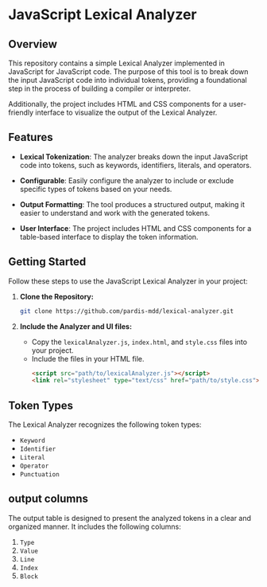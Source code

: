 # JavaScript Lexical Analyzer

## Overview

This repository contains a simple Lexical Analyzer implemented in JavaScript for JavaScript code. The purpose of this tool is to break down the input JavaScript code into individual tokens, providing a foundational step in the process of building a compiler or interpreter.

Additionally, the project includes HTML and CSS components for a user-friendly interface to visualize the output of the Lexical Analyzer.

## Features

- **Lexical Tokenization**: The analyzer breaks down the input JavaScript code into tokens, such as keywords, identifiers, literals, and operators.

- **Configurable**: Easily configure the analyzer to include or exclude specific types of tokens based on your needs.

- **Output Formatting**: The tool produces a structured output, making it easier to understand and work with the generated tokens.

- **User Interface**: The project includes HTML and CSS components for a table-based interface to display the token information.

## Getting Started

Follow these steps to use the JavaScript Lexical Analyzer in your project:

1. **Clone the Repository:**
   ```bash
   git clone https://github.com/pardis-mdd/lexical-analyzer.git
   ```

2. **Include the Analyzer and UI files:**
   - Copy the `lexicalAnalyzer.js`, `index.html`, and `style.css` files into your project.
   - Include the files in your HTML file.
     ```html
     <script src="path/to/lexicalAnalyzer.js"></script>
     <link rel="stylesheet" type="text/css" href="path/to/style.css">
     ```


## Token Types

The Lexical Analyzer recognizes the following token types:

- `Keyword`
- `Identifier`
- `Literal`
- `Operator`
- `Punctuation`

## output columns

The output table is designed to present the analyzed tokens in a clear and organized manner. It includes the following columns:

1. `Type`
2. `Value`
3. `Line`
4. `Index`
5. `Block`

